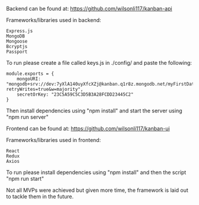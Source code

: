 
Backend can be found at:
https://github.com/wilsonli117/kanban-api

Frameworks/libraries used in backend:

    Express.js
    MongoDB
    Mongoose
    Bcryptjs
    Passport

To run please create a file called keys.js in ./config/ and paste the following:

```
module.exports = {
    mongoURI: "mongodb+srv://dev:7yXlA140uyXfcXZj@kanban.q1r8z.mongodb.net/myFirstDatabase?retryWrites=true&w=majority",
    secretOrKey: "23C5A59C5C3D5B3A28FCDD23445C2"
}
```

Then install dependencies using "npm install" and start the server using "npm run server"


Frontend can be found at:
https://github.com/wilsonli117/kanban-ui

Frameworks/libraries used in frontend:

    React
    Redux
    Axios

To run please install dependencies using "npm install" and then the script "npm run start"

Not all MVPs were achieved but given more time, the framework is laid out to tackle them in the future.


